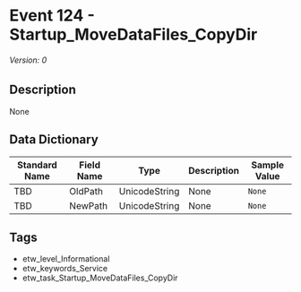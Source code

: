 # Event 124 - Startup_MoveDataFiles_CopyDir
###### Version: 0

## Description
None

## Data Dictionary
|Standard Name|Field Name|Type|Description|Sample Value|
|---|---|---|---|---|
|TBD|OldPath|UnicodeString|None|`None`|
|TBD|NewPath|UnicodeString|None|`None`|

## Tags
* etw_level_Informational
* etw_keywords_Service
* etw_task_Startup_MoveDataFiles_CopyDir
